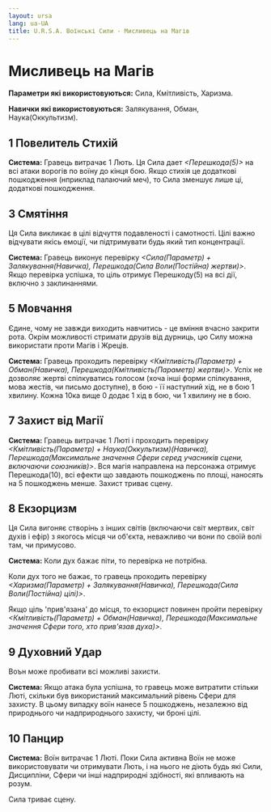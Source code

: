 ```yaml
---
layout: ursa
lang: ua-UA
title: U.R.S.A. Воїнські Сили - Мисливець на Магів
---
```


<div id="nav-placeholder"></div>
<script>
$(function(){
  $("#nav-placeholder").load("/ursa_doc/navbar.html");
});
</script>

# Мисливець на Магів

**Параметри які використовуються:** Сила, Кмітливість, Харизма.

**Навички які використовуються:** Залякування, Обман, Наука(Оккультизм).

## **1 Повелитель Стихій**

**Система:** Гравець витрачає 1 Лють. Ця Сила дает *<Перешкода(5)>* на
всі атаки ворогів по воїну до кінця бою. Якщо стихія це додаткові
пошкодження (нприклад палаючий меч), то Сила зменшує лише ці, додаткові
пошкодження.

## **3 Смятіння**

Ця Сила викликає в цілі відчуття подавленості і самотності. Цілі важно
відчувати якісь емоції, чи підтримувати будь який тип концентрації.

**Система:** Гравець виконує перевірку *<Сила(Параметр) +
Залякування(Навичка), Перешкода(Сила Воли(Постійна) жертви)>*. Якщо
перевірка успішка, то ціль отримує Перешкоду(5) на всі дії, включно з
заклинаннями.

## **5 Мовчання**

Єдине, чому не завжди виходить навчитись - це вміння вчасно закрити рота.
Окрім можливості стримати друзів від дурниць, цю Силу можна використати
проти Магів і Жреців. 

**Система:** Гравець проходить перевірку *<Кмітливість(Параметр) +
Обман(Навичка), Перешкода(Кмітливість(Параметр) жертви)>*. Успіх не
дозволяє жертві спілкуватись голосом (хоча інші форми спілкування, мова
жестів, чи письмо доступне), в бою - її наступний хід, не в бою 1
хвилину. Кожна 10ка вище 0 додає 1 хід в бою, чи 1 хвилину не в бою.

## **7 Захист від Магії**

**Система:** Гравець витрачає 1 Люті і проходить перевірку
*<Кмітливість(Параметр) + Наука(Оккультизм)(Навичка),
Перешкода(Максимальне значення Сфери серед учасників сцени, включаючи
союзників)>*. Вся магія направлена на персонажа отримує Перешкода(10),
всі ефекти що завдають пошкоджень по площі, наносять на 5 пошкоджень
менше. Захист триває сцену.

## **8 Екзорцизм**

Ця Сила вигоняє створінь з інших світів (включаючи світ мертвих, світ
духів і ефір) з якогось місця чи об'єкта, неважливо чи вони по своїй волі
там, чи примусово.

**Система:** Коли дух бажає піти, то перевірка не потрібна.

Коли дух того не бажає, то гравець проходить перевірку
*<Харизма(Параметр) + Залякування(Навичка),
Перешкода(Сила Воли(Постійна) цілі)>*.

Якщо ціль 'прив'язана' до місця, то екзорцист повинен пройти перевірку
*<Кмітливість(Параметр) + Обман(Навичка),
Перешкода(Максимальне значення Сфери того, хто прив'язав духа)>*.

## **9 Духовний Удар**

Воън може пробивати всі можливі захисти.

**Система:** Якщо атака була успішна, то гравець може витратити стільки
Люті, скільки був використаний максимальний рівень Сфери для захисту. В
цьому випадку воїн нанесе 5 пошкоджень, незалежно від природнього чи
надприроднього захисту, чи броні цілі.

## **10 Панцир**

**Система:** Воїн витрачає 1 Люті. Поки Сила активна Воїн не може
використовувати чи отримувати Лють, і на нього не діють будь які Сили,
Дисципліни, Сфери чи інші надприродні здібності, які впливають на розум.

Сила триває сцену.
